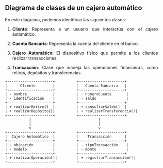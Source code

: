 <div align="justify">

## Diagrama de clases de un cajero automático
En este diagrama, podemos identificar las siguientes clases:

1. **Cliente**: Representa a un usuario que interactúa con el cajero automático.

2. **Cuenta Bancaria**: Representa la cuenta del cliente en el banco.

3. **Cajero Automático**: El dispositivo físico que permite a los clientes realizar transacciones.

4. **Transacción**: Clase que maneja las operaciones financieras, como retiros, depósitos y transferencias.


```
+---------------------+          +---------------------+
|      Cliente        |          |   Cuenta Bancaria   |
+---------------------+          +---------------------+
| - nombre            |          | - númeroCuenta       |
| - identificación    |          | - saldo              |
+---------------------+          +---------------------+
| + realizarRetiro()  |          | + consultarSaldo()  |
| + realizarDepósito()|          | + realizarTransferencia()|
+---------------------+          +---------------------+
           |                               |
           |                               |
           v                               v
+---------------------+          +---------------------+
|  Cajero Automático  |          |    Transacción      |
+---------------------+          +---------------------+
| - ubicación         |          | - tipoTransacción    |
| - modelo            |          | - monto              |
+---------------------+          +---------------------+
| + realizarOperación()|         | + registrarTransacción()|
+---------------------+          +---------------------+
```



</div>
